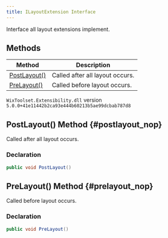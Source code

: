 ```yaml
---
title: ILayoutExtension Interface
---
```

Interface all layout extensions implement.
## Methods
| Method | Description |
| ------ | ----------- |
| [PostLayout()](#postlayout_nop) | Called after all layout occurs. |
| [PreLayout()](#prelayout_nop) | Called before layout occurs. |
`WixToolset.Extensibility.dll` version `5.0.0+41e11442b2ca93e444b60213b5ae99dcbab787d8`
## PostLayout() Method {#postlayout_nop}
Called after all layout occurs.
### Declaration
```cs
public void PostLayout()
```
## PreLayout() Method {#prelayout_nop}
Called before layout occurs.
### Declaration
```cs
public void PreLayout()
```

